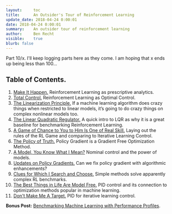 ```yaml
---
layout:     toc
title:      An Outsider's Tour of Reinforcement Learning
update_date: 2018-04-24 0:00:01
date: 2018-04-24 0:00:01
summary:    An outsider tour of reinforcement learning
author:     Ben Recht
visible:    true
blurb: false
---
```


Part 10/x. I'll keep logging parts here as they come. I am hoping that x ends up being less than 100...

## Table of Contents.

1. [Make It Happen.](http://www.argmin.net/2018/01/29/taxonomy/) Reinforcement Learning as prescriptive analytics.
2. [Total Control.](http://www.argmin.net/2018/02/01/control-tour/) Reinforcement Learning as Optimal Control.
3. [The Linearization Principle.](http://www.argmin.net/2018/02/05/linearization/) If a machine learning algorithm does crazy things when restricted to linear models, it’s going to do crazy things on complex nonlinear models too.
4. [The Linear Quadratic Regulator.](http://www.argmin.net/2018/02/08/lqr/) A quick intro to LQR as why it is a great baseline for benchmarking Reinforcement Learning.
5. [A Game of Chance to You to Him Is One of Real Skill.](http://www.argmin.net/2018/02/14/rl-game/) Laying out the rules of the RL Game and comparing to Iterative Learning Control.
6. [The Policy of Truth.](http://www.argmin.net/2018/02/20/reinforce/) Policy Gradient is a Gradient Free Optimization Method.
7. [A Model, You Know What I Mean?](http://www.argmin.net/2018/02/26/nominal/) Nominal control and the power of models.
8. [Updates on Policy Gradients.](http://www.argmin.net/2018/03/13/pg-saga/) Can we fix policy gradient with algorithmic enhancements?
9. [Clues for Which I Search and Choose.](http://www.argmin.net/2018/03/20/mujocoloco/) Simple methods solve apparently complex RL benchmarks.
10. [The Best Things in Life Are Model Free.](http://www.argmin.net/2018/04/19/pid/) PID control and its connection to optimization methods popular in machine learning.
11. [Don't Make Me A Target.](http://www.argmin.net/2018/04/23/ilc/) PID for iterative learning control.

**Bonus Post:** [Benchmarking Machine Learning with Performance Profiles](http://www.argmin.net/2018/03/26/performance-profiles).
